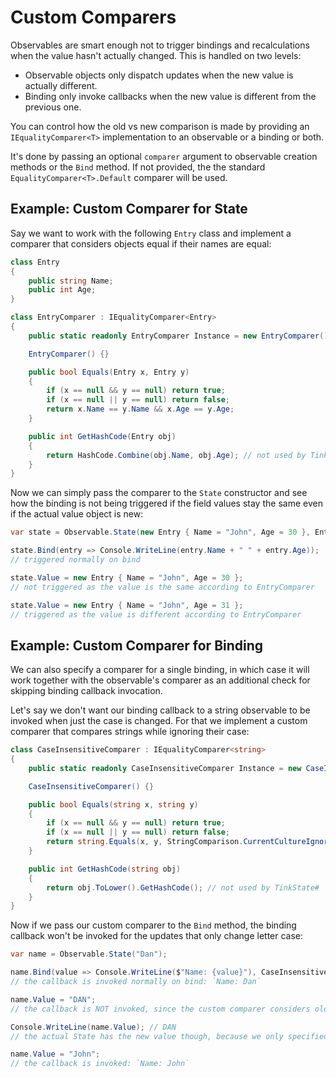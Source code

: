 # Custom Comparers

Observables are smart enough not to trigger bindings and recalculations when the value hasn't actually changed. This is handled on two levels:

 - Observable objects only dispatch updates when the new value is actually different.
 - Binding only invoke callbacks when the new value is different from the previous one.

You can control how the old vs new comparison is made by providing an `IEqualityComparer<T>` implementation to an observable or a binding or both.

It's done by passing an optional `comparer` argument to observable creation methods or the `Bind` method. If not provided, the the standard `EqualityComparer<T>.Default` comparer will be used.

## Example: Custom Comparer for State

Say we want to work with the following `Entry` class and implement a comparer that considers objects equal if their names are equal:

```cs
class Entry
{
	public string Name;
	public int Age;
}

class EntryComparer : IEqualityComparer<Entry>
{
	public static readonly EntryComparer Instance = new EntryComparer();

	EntryComparer() {}

	public bool Equals(Entry x, Entry y)
	{
		if (x == null && y == null) return true;
		if (x == null || y == null) return false;
		return x.Name == y.Name && x.Age == y.Age;
	}

	public int GetHashCode(Entry obj)
	{
		return HashCode.Combine(obj.Name, obj.Age); // not used by TinkState#
	}
}
```

Now we can simply pass the comparer to the `State` constructor and see how the binding is not being triggered if the field values stay the same even if the actual value object is new:

```cs
var state = Observable.State(new Entry { Name = "John", Age = 30 }, EntryComparer.Instance);

state.Bind(entry => Console.WriteLine(entry.Name + " " + entry.Age));
// triggered normally on bind

state.Value = new Entry { Name = "John", Age = 30 };
// not triggered as the value is the same according to EntryComparer

state.Value = new Entry { Name = "John", Age = 31 };
// triggered as the value is different according to EntryComparer
```

## Example: Custom Comparer for Binding

We can also specify a comparer for a single binding, in which case it will work together with the observable's comparer as an additional check for skipping binding callback invocation.

Let's say we don't want our binding callback to a string observable to be invoked when just the case is changed. For that we implement a custom comparer that compares strings while ignoring their case:

```cs
class CaseInsensitiveComparer : IEqualityComparer<string>
{
	public static readonly CaseInsensitiveComparer Instance = new CaseInsensitiveComparer();

	CaseInsensitiveComparer() {}

	public bool Equals(string x, string y)
	{
		if (x == null && y == null) return true;
		if (x == null || y == null) return false;
		return string.Equals(x, y, StringComparison.CurrentCultureIgnoreCase);
	}

	public int GetHashCode(string obj)
	{
		return obj.ToLower().GetHashCode(); // not used by TinkState#
	}
}
```

Now if we pass our custom comparer to the `Bind` method, the binding callback won't be invoked for the updates that only change letter case:

```cs
var name = Observable.State("Dan");

name.Bind(value => Console.WriteLine($"Name: {value}"), CaseInsensitiveComparer.Instance);
// the callback is invoked normally on bind: `Name: Dan`

name.Value = "DAN";
// the callback is NOT invoked, since the custom comparer considers old and new values the same

Console.WriteLine(name.Value); // DAN
// the actual State has the new value though, because we only specified comparer for a binding

name.Value = "John";
// the callback is invoked: `Name: John`
```
